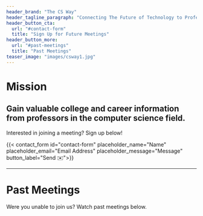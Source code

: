 ```yaml
---
header_brand: "The CS Way"
header_tagline_paragraph: "Connecting The Future of Technology to Professors"
header_button_cta:
  url: "#contact-form"
  title: "Sign Up for Future Meetings"
header_button_more:
  url: "#past-meetings"
  title: "Past Meetings"
teaser_image: "images/csway1.jpg"
---
```


# Mission

Gain valuable college and career information from professors in the computer science field. 
---

Interested in joining a meeting? Sign up below!

{{< contact_form id="contact-form" placeholder_name="Name" placeholder_email="Email Address" placeholder_message="Message" button_label="Send ✉️">}}

---

# Past Meetings

Were you unable to join us? Watch past meetings below.
